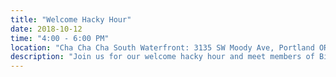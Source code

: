 ```yaml
---
title: "Welcome Hacky Hour"
date: 2018-10-12
time: "4:00 - 6:00 PM"
location: "Cha Cha Cha South Waterfront: 3135 SW Moody Ave, Portland OR"
description: "Join us for our welcome hacky hour and meet members of BioData Club in a Friendly setting. There will be food, drinks, and discussion about what you want to see from BioData Club."
---
```

